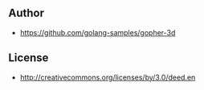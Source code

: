 
Author
------

  * https://github.com/golang-samples/gopher-3d

License
-------

  * http://creativecommons.org/licenses/by/3.0/deed.en
